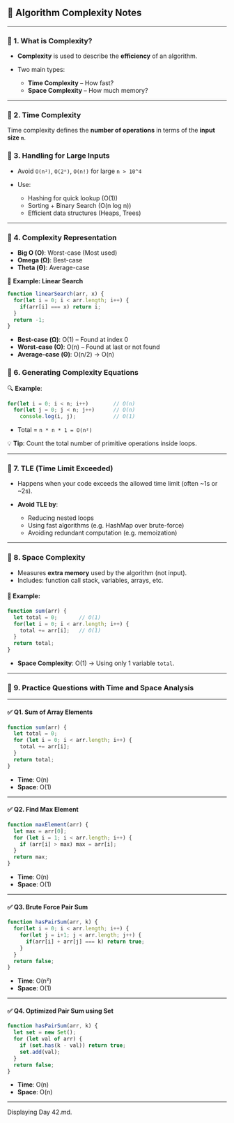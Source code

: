
## 📘 **Algorithm Complexity Notes**

---

### 🔹 1. **What is Complexity?**

* **Complexity** is used to describe the **efficiency** of an algorithm.
* Two main types:

  * **Time Complexity** – How fast?
  * **Space Complexity** – How much memory?

---

### 🔹 2. **Time Complexity**

Time complexity defines the **number of operations** in terms of the **input size `n`**.

### 🔹 3. **Handling for Large Inputs**

* Avoid `O(n²)`, `O(2ⁿ)`, `O(n!)` for large `n > 10^4`
* Use:

  * Hashing for quick lookup (O(1))
  * Sorting + Binary Search (O(n log n))
  * Efficient data structures (Heaps, Trees)

---

### 🔹 4. **Complexity Representation**

* **Big O (O)**: Worst-case (Most used)
* **Omega (Ω)**: Best-case
* **Theta (Θ)**: Average-case

📌 **Example: Linear Search**

```js
function linearSearch(arr, x) {
  for(let i = 0; i < arr.length; i++) {
    if(arr[i] === x) return i;
  }
  return -1;
}
```

* **Best-case (Ω)**: O(1) – Found at index 0
* **Worst-case (O)**: O(n) – Found at last or not found
* **Average-case (Θ)**: O(n/2) → O(n)


### 🔹 6. **Generating Complexity Equations**

🔍 **Example**:

```js
for(let i = 0; i < n; i++)        // O(n)
  for(let j = 0; j < n; j++)      // O(n)
    console.log(i, j);            // O(1)
```

* Total = `n * n * 1 = O(n²)`

💡 **Tip**: Count the total number of primitive operations inside loops.

---

### 🔹 7. **TLE (Time Limit Exceeded)**

* Happens when your code exceeds the allowed time limit (often \~1s or \~2s).
* **Avoid TLE by**:

  * Reducing nested loops
  * Using fast algorithms (e.g. HashMap over brute-force)
  * Avoiding redundant computation (e.g. memoization)

---

### 🔹 8. **Space Complexity**

* Measures **extra memory** used by the algorithm (not input).
* Includes: function call stack, variables, arrays, etc.

#### 📌 Example:

```js
function sum(arr) {
  let total = 0;       // O(1)
  for(let i = 0; i < arr.length; i++) {
    total += arr[i];   // O(1)
  }
  return total;
}
```

* **Space Complexity**: O(1) → Using only 1 variable `total`.

---

### 🔹 9. **Practice Questions with Time and Space Analysis**

---

#### ✅ Q1. Sum of Array Elements

```js
function sum(arr) {
  let total = 0;
  for (let i = 0; i < arr.length; i++) {
    total += arr[i];
  }
  return total;
}
```

* **Time**: O(n)
* **Space**: O(1)

---

#### ✅ Q2. Find Max Element

```js
function maxElement(arr) {
  let max = arr[0];
  for (let i = 1; i < arr.length; i++) {
    if (arr[i] > max) max = arr[i];
  }
  return max;
}
```

* **Time**: O(n)
* **Space**: O(1)

---

#### ✅ Q3. Brute Force Pair Sum

```js
function hasPairSum(arr, k) {
  for(let i = 0; i < arr.length; i++) {
    for(let j = i+1; j < arr.length; j++) {
      if(arr[i] + arr[j] === k) return true;
    }
  }
  return false;
}
```

* **Time**: O(n²)
* **Space**: O(1)

---

#### ✅ Q4. Optimized Pair Sum using Set

```js
function hasPairSum(arr, k) {
  let set = new Set();
  for (let val of arr) {
    if (set.has(k - val)) return true;
    set.add(val);
  }
  return false;
}
```

* **Time**: O(n)
* **Space**: O(n)

---

Displaying Day 42.md.

